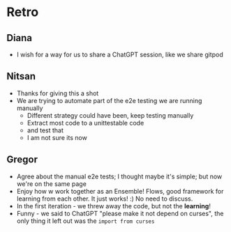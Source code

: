 # Retro

## Diana
- I wish for a way for us to share a ChatGPT session, like we share gitpod

## Nitsan
- Thanks for giving this a shot
- We are trying to automate part of the e2e testing we are running manually
  - Different strategy could have been, keep testing manually
  - Extract most code to a unittestable code
  - and test that
  - I am not sure its now

## Gregor

- Agree about the manual e2e tests; I thought maybe it's simple; but now we're on the same page
- Enjoy how w work together as an Ensemble! Flows, good framework for learning from each other. It just works! :) No need to discuss.
- In the first iteration - we threw away the code, but not the **learning**!
- Funny - we said to ChatGPT "please make it not depend on curses", the only thing it left out was the `import from curses`
